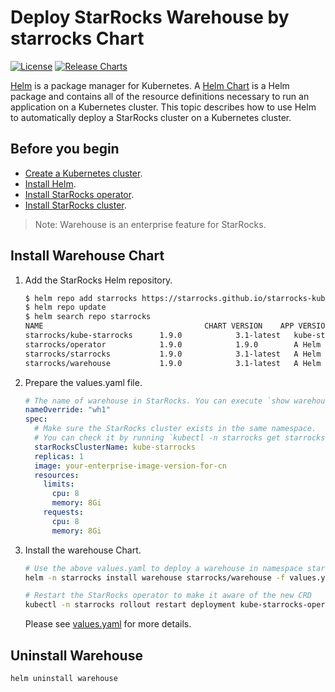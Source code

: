 # Deploy StarRocks Warehouse by starrocks Chart

[![License](https://img.shields.io/badge/License-Apache%202.0-blue.svg)](https://opensource.org/licenses/Apache-2.0) [![Release Charts](https://img.shields.io/badge/Release-helmcharts-green.svg)](https://github.com/StarRocks/starrocks-kubernetes-operator/releases)

[Helm](https://helm.sh/) is a package manager for Kubernetes. A [Helm Chart](https://helm.sh/docs/topics/charts/) is a
Helm package and contains all of the resource definitions necessary to run an application on a Kubernetes cluster. This
topic describes how to use Helm to automatically deploy a StarRocks cluster on a Kubernetes cluster.

## Before you begin

- [Create a Kubernetes cluster](https://kubernetes.io/).
- [Install Helm](https://helm.sh/docs/intro/quickstart/).
- [Install StarRocks operator](../kube-starrocks/charts/operator/README.md).
- [Install StarRocks cluster](../kube-starrocks/charts/starrocks/README.md).

> Note: Warehouse is an enterprise feature for StarRocks.

## Install Warehouse Chart

1. Add the StarRocks Helm repository.

    ```bash
    $ helm repo add starrocks https://starrocks.github.io/starrocks-kubernetes-operator
    $ helm repo update
    $ helm search repo starrocks
    NAME                                    CHART VERSION    APP VERSION  DESCRIPTION
    starrocks/kube-starrocks      1.9.0            3.1-latest   kube-starrocks includes two subcharts, starrock...
    starrocks/operator            1.9.0            1.9.0        A Helm chart for StarRocks operator
    starrocks/starrocks           1.9.0            3.1-latest   A Helm chart for StarRocks cluster
    starrocks/warehouse           1.9.0            3.1-latest   A Helm chart for StarRocks cluster
    ```

2. Prepare the values.yaml file.

   ```yaml
   # The name of warehouse in StarRocks. You can execute `show warehouses` command in SQL to see the created warehouse.
   nameOverride: "wh1"
   spec:
     # Make sure the StarRocks cluster exists in the same namespace.
     # You can check it by running `kubectl -n starrocks get starrocksclusters.starrocks.com`.
     starRocksClusterName: kube-starrocks
     replicas: 1
     image: your-enterprise-image-version-for-cn
     resources:
       limits:
         cpu: 8
         memory: 8Gi
       requests:
         cpu: 8
         memory: 8Gi
   ```

3. Install the warehouse Chart.

    ```bash
    # Use the above values.yaml to deploy a warehouse in namespace starrocks
    helm -n starrocks install warehouse starrocks/warehouse -f values.yaml

    # Restart the StarRocks operator to make it aware of the new CRD
    kubectl -n starrocks rollout restart deployment kube-starrocks-operator
    ```

   Please see [values.yaml](./values.yaml) for more details.

## Uninstall Warehouse

```bash
helm uninstall warehouse
```
